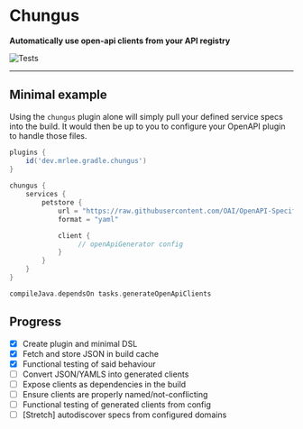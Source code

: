 # Chungus

**Automatically use open-api clients from your API registry**

![Tests](https://github.com/mrleedev/chungus/workflows/Tests/badge.svg)

------

## Minimal example

Using the `chungus` plugin alone will simply pull your defined service specs into
the build. It would then be up to you to configure your OpenAPI plugin to handle those
files.

```gradle
plugins {
    id('dev.mrlee.gradle.chungus')
}
            
chungus {
    services {
        petstore {
            url = "https://raw.githubusercontent.com/OAI/OpenAPI-Specification/master/examples/v3.0/petstore.yaml"
            format = "yaml"

            client {
                 // openApiGenerator config
            }
        }
    }
}

compileJava.dependsOn tasks.generateOpenApiClients
```

## Progress

- [x] Create plugin and minimal DSL
- [x] Fetch and store JSON in build cache
- [x] Functional testing of said behaviour
- [ ] Convert JSON/YAMLS into generated clients
- [ ] Expose clients as dependencies in the build
- [ ] Ensure clients are properly named/not-conflicting
- [ ] Functional testing of generated clients from config
- [ ] [Stretch] autodiscover specs from configured domains
